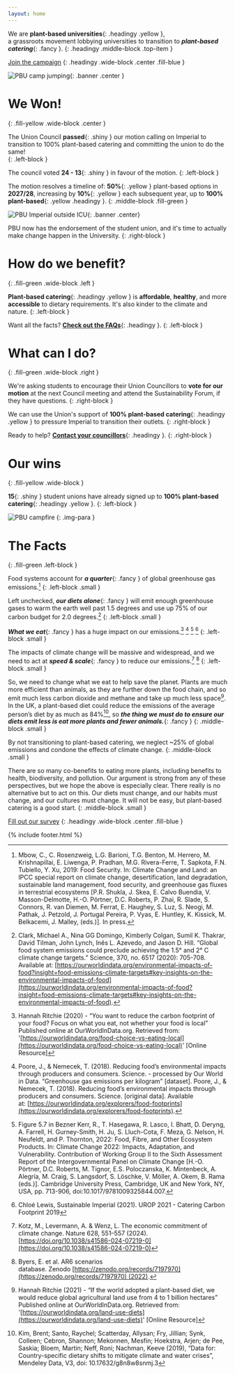 ```yaml
---
layout: home
---
```

We are **plant-based universities**{: .headingy .yellow },  
a grassroots movement lobbying universities to transition to ***plant-based catering***{: .fancy }.
{: .headingy .middle-block .top-item }

[Join the campaign](/councillors)
{: .headingy .wide-block .center .fill-blue }

<!-- [Contact the student union](/councillors)
{: .headingy .wide-block .center .fill-blue }

[Show me the facts](#the-facts)
{: .headingy .wide-block .right .fill-blue } -->

<!-- # What we do...
{: .wide-block } 

useful tag:
{::options parse_block_html="true" T}
-->

![PBU camp jumping](/assets/images/pictures/SummerCamp2023.jpg){: .banner .center }

# We Won!
{: .fill-yellow .wide-block .center }

The Union Council **passed**{: .shiny } our motion calling on Imperial to transition to 100% plant-based catering and committing the union to do the same!  
{: .left-block }

The council voted **24 - 13**{: .shiny } in favour of the motion.
{: .left-block }

The motion resolves a timeline of: **50%**{: .yellow } plant-based options in **2027/28**, increasing by **10%**{: .yellow } each subsequent year, up to **100% plant-based**{: .yellow .headingy }.
{: .middle-block .fill-green }

![PBU Imperial outside ICU](/assets/images/pictures/PBUImperial2025.jpeg){: .banner .center}

PBU now has the endorsement of the student union, and it's time to actually make change happen in the University.
{: .right-block }

# How do we benefit?
{: .fill-green .wide-block .left }

**Plant-based catering**{: .headingy .yellow } is **affordable**, **healthy**, and more **accessible** to dietary requirements. It's also kinder to the climate and nature. 
{: .left-block }  

Want all the facts? **[Check out the FAQs](/faqs)**{: .headingy }.
{: .left-block }

# What can I do?
{: .fill-green .wide-block .right }

We're asking students to encourage their Union Councillors to **vote for our motion** at the next Council meeting and attend the Sustainability Forum, if they have questions.
{: .right-block }  

We can use the Union's support of **100% plant-based catering**{: .headingy .yellow } to pressure Imperial to transition their outlets.
{: .right-block }

<!-- Move to FAQ!
## Justice
{: .fill-red .wide-block .left }

What we eat is deeply intersectional. We will only accept a transition that works for exactly everyone.
{: .left-block } -->

Ready to help? **[Contact your councillors](/councillors)**{: .headingy }.
{: .right-block }

# Our wins
{: .fill-yellow .wide-block }

**15**{: .shiny } student unions have already signed up to **100% plant-based catering**{: .headingy .yellow }.
{: .left-block }

![PBU campfire](/assets/images/pictures/CampCampfire.jpg)
{: .img-para }

# The Facts
{: .fill-green .left-block }

Food systems account for ***a quarter***{: .fancy } of global greenhouse gas emissions.[^1]
{: .left-block .small }

Left unchecked, ***our diets alone***{: .fancy } will emit enough greenhouse gases to warm the earth well past 1.5 degrees and use up 75% of our carbon budget for 2.0 degrees.[^2]
{: .left-block .small }

***What we eat***{: .fancy } has a huge impact on our emissions.[^3] [^4] [^5] [^6]
{: .left-block .small }

The impacts of climate change will be massive and widespread, and we need to act at ***speed & scale***{: .fancy } to reduce our emissions.[^7] [^8]
{: .left-block .small }

[^1]: Mbow, C., C. Rosenzweig, L.G. Barioni, T.G. Benton, M. Herrero, M. Krishnapillai, E. Liwenga, P. Pradhan, M.G. Rivera-Ferre, T. Sapkota, F.N. Tubiello, Y. Xu, 2019: Food Security. In: Climate Change and Land: an IPCC special report on climate change, desertification, land degradation, sustainable land management, food security, and greenhouse gas fluxes in terrestrial ecosystems [P.R. Shukla, J. Skea, E. Calvo Buendia, V. Masson-Delmotte, H.-O. Pörtner, D.C. Roberts, P. Zhai, R. Slade, S. Connors, R. van Diemen, M. Ferrat, E. Haughey, S. Luz, S. Neogi, M. Pathak, J. Petzold, J. Portugal Pereira, P. Vyas, E. Huntley, K. Kissick, M. Belkacemi, J. Malley, (eds.)]. In press.

[^2]: Clark, Michael A., Nina GG Domingo, Kimberly Colgan, Sumil K. Thakrar, David Tilman, John Lynch, Inês L. Azevedo, and Jason D. Hill. “Global food system emissions could preclude achieving the 1.5° and 2° C climate change targets.” Science, 370, no. 6517 (2020): 705-708. Available at: [https://ourworldindata.org/environmental-impacts-of-food?insight=food-emissions-climate-targets#key-insights-on-the-environmental-impacts-of-food](https://ourworldindata.org/environmental-impacts-of-food?insight=food-emissions-climate-targets#key-insights-on-the-environmental-impacts-of-food).

[^3]: Hannah Ritchie (2020) - “You want to reduce the carbon footprint of your food? Focus on what you eat, not whether your food is local” Published online at OurWorldInData.org. Retrieved from: '[https://ourworldindata.org/food-choice-vs-eating-local](https://ourworldindata.org/food-choice-vs-eating-local)' [Online Resource]

[^4]: Poore, J., & Nemecek, T. (2018). Reducing food’s environmental impacts through producers and consumers. Science. - processed by Our World in Data. “Greenhouse gas emissions per kilogram” [dataset]. Poore, J., & Nemecek, T. (2018). Reducing food’s environmental impacts through producers and consumers. Science. [original data]. Available at: [https://ourworldindata.org/explorers/food-footprints](https://ourworldindata.org/explorers/food-footprints).

[^5]: Figure 5.7 in Bezner Kerr, R., T. Hasegawa, R. Lasco, I. Bhatt, D. Deryng, A. Farrell, H. Gurney-Smith, H. Ju, S. Lluch-Cota, F. Meza, G. Nelson, H. Neufeldt, and P. Thornton, 2022: Food, Fibre, and Other Ecosystem Products. In: Climate Change 2022: Impacts, Adaptation, and Vulnerability. Contribution of Working Group II to the Sixth Assessment Report of the Intergovernmental Panel on Climate Change [H.-O. Pörtner, D.C. Roberts, M. Tignor, E.S. Poloczanska, K. Mintenbeck, A. Alegría, M. Craig, S. Langsdorf, S. Löschke, V. Möller, A. Okem, B. Rama (eds.)]. Cambridge University Press, Cambridge, UK and New York, NY, USA, pp. 713-906, doi:10.1017/9781009325844.007.

[^6]: Chloé Lewis, Sustainable Imperial (2021). UROP 2021 - Catering Carbon Footprint 2019

[^7]: Kotz, M., Levermann, A. & Wenz, L. The economic commitment of climate change. Nature 628, 551–557 (2024). [https://doi.org/10.1038/s41586-024-07219-0](https://doi.org/10.1038/s41586-024-07219-0)

[^8]: Byers, E. et al. AR6 scenarios database. Zenodo [https://zenodo.org/records/7197970](https://zenodo.org/records/7197970) (2022).


So, we need to change what we eat to help save the planet. Plants are much more efficient than animals, as they are further down the food chain, and so emit much less carbon dioxide and methane and take up much less space[^9]. In the UK, a plant-based diet could reduce the emissions of the average person’s diet by as much as 84%[^10], so ***the thing we must do to ensure our diets emit less is eat more plants and fewer animals.***{: .fancy }
{: .middle-block .small }

By not transitioning to plant-based catering, we neglect ~25% of global emissions and condone the effects of climate change.
{: .middle-block .small }

There are so many co-benefits to eating more plants, including benefits to health, biodiversity, and pollution. Our argument is strong from any of these perspectives, but we hope the above is especially clear. There really is no alternative but to act on this. Our diets must change, and our habits must change, and our cultures must change. It will not be easy, but plant-based catering is a good start.
{: .middle-block .small }

[^9]: Hannah Ritchie (2021) - “If the world adopted a plant-based diet, we would reduce global agricultural land use from 4 to 1 billion hectares” Published online at OurWorldInData.org. Retrieved from: '[https://ourworldindata.org/land-use-diets](https://ourworldindata.org/land-use-diets)' [Online Resource]

[^10]: Kim, Brent; Santo, Raychel; Scatterday, Allysan; Fry, Jillian; Synk, Colleen; Cebron, Shannon; Mekonnen, Mesfin; Hoekstra, Arjen; de Pee, Saskia; Bloem, Martin; Neff, Roni; Nachman, Keeve (2019), “Data for: Country-specific dietary shifts to mitigate climate and water crises”, Mendeley Data, V3, doi: 10.17632/g8n8w8snmj.3

[Fill out our survey](https://imperial.eu.qualtrics.com/jfe/form/SV_3Ldkvi8p4U8Bh9c)
{: .headingy .wide-block .center .fill-blue }

{% include footer.html %}

<!-- [Join our next meeting]()
{: .headingy .wide-block .center .fill-blue } -->

<!--
- post policy motion draft
- video explanation -->

